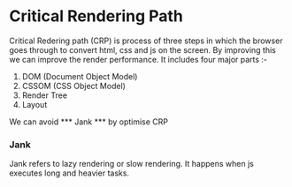 # Critical Rendering Path

Critical Redering path (CRP) is process of three steps in which the browser goes through to convert html, css and js on the screen. By improving this we can improve the render performance.
It includes four major parts :- 
1. DOM (Document Object Model)
2. CSSOM (CSS Object Model)
3. Render Tree
4. Layout



We can avoid *** Jank *** by optimise CRP

### Jank 

Jank refers to lazy rendering or slow rendering. It happens when js executes long and heavier tasks.

